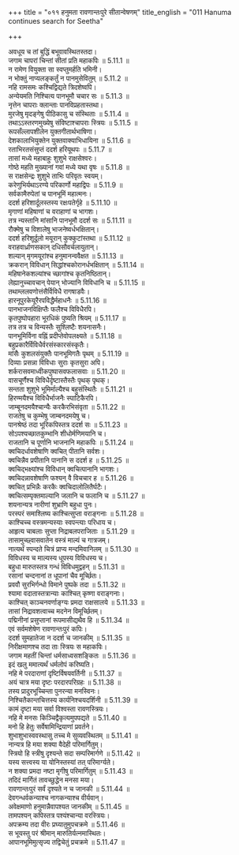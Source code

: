 +++
title = "०११ हनुमता रावणान्तःपुरे सीतान्वेषणम्"
title_english = "011 Hanuma continues search for Seetha"

+++


  
अवधूय च तां बुद्धिं बभूवावस्थितस्तदा।  
जगाम चापरां चिन्तां सीतां प्रति महाकपिः ॥ 5.11.1 ॥   
न रामेण वियुक्ता सा स्वप्तुमर्हति भमिनी।  
न भोक्तुं नाप्यलङ्कर्तुं न पानमुसेवितुम् ॥ 5.11.2 ॥   
नहि रामसमः कश्चिद्विद्यते त्रिदशेष्वपि।  
अन्येयमति निश्चित्य पानभूमौ चचार सः ॥ 5.11.3 ॥   
नृत्तेन चापराः क्लान्ताः पानविप्रहतास्तथा।  
मुरजेषु मृदङ्गेषु पीठिकासु च संस्थिताः ॥ 5.11.4 ॥   
तथाऽऽस्तरणमुख्येषु संविष्टाश्चापराः स्त्रियः ॥ 5.11.5 ॥   
रूपसँल्लापशीलेन युक्तगीतार्थभाषिणा।  
देशकालाभियुक्तेन युक्तवाक्याभिधायिना ॥ 5.11.6 ॥   
रताभिरतसंसुप्तं ददर्श हरियूथपः ॥ 5.11.7 ॥   
तासां मध्ये महाबाहुः शुशुभे राक्षसेश्वरः।  
गोष्ठे महति मुख्यानां गवां मध्ये यथा वृषः ॥ 5.11.8 ॥   
स राक्षसेन्द्रः शुशुभे ताभिः परिवृतः स्वयम्।  
करेणुभिर्यथाऽरण्ये परिकार्णो महाद्विपः ॥ 5.11.9 ॥   
सर्वकामैरुपेतां च पानभूमिं महात्मनः।  
ददर्श हरिशार्दूलस्तस्य रक्षःपतेर्गृहे ॥ 5.11.10 ॥   
मृगाणां महिषाणां च वराहाणां च भागशः।  
तत्र न्यस्तानि मांसानि पानभूमौ ददर्श सः ॥ 5.11.11 ॥   
रौक्मेषु च विशालेषु भाजनेष्वर्धभक्षितान्।  
ददर्श हरिशूर्दूलो मयूरान् कुक्कुटांस्तथा ॥ 5.11.12 ॥   
वराहवार्ध्राणसकान् दधिसौवर्चलायुतान्।  
शल्यान् मृगमयूरांश्च हनुमानन्ववैक्षत ॥ 5.11.13 ॥   
क्रकरान् विविधान् सिद्धांश्चकोरानर्धभक्षितान् ॥ 5.11.14 ॥   
महिषानेकशल्यांश्च च्छागांश्च कृतनिष्ठितान्।  
लेह्यानुच्चावचान् पेयान् भोज्यानि विविधानि च ॥ 5.11.15 ॥   
तथाम्ललवणोत्तंसैर्विविधै रागषाडवैः।  
हारनूपुरकेयूरैरपविद्धैर्महाधनैः ॥ 5.11.16 ॥   
पानभाजनविक्षिप्तैः फलैश्च विविधैरपि।  
कृतपुष्पोपहारा भूरधिकं पुष्यति श्रियम् ॥ 5.11.17 ॥   
तत्र तत्र च विन्यस्तैः सुश्लिष्टैः शयनासनैः।  
पानभूमिर्विना वह्निं प्रदीप्तेवोपलक्ष्यते ॥ 5.11.18 ॥   
बहुप्रकारैर्विविधैर्वरसंस्कारसंस्कृतैः।  
मांसैः कुशलसंयुक्तैः पानभूमिगतैः पृथम् ॥ 5.11.19 ॥   
दिव्याः प्रसन्ना विविधाः सुराः कृतसुरा अपि।  
शर्करासवमाध्वीकपुष्पासवफलासवाः ॥ 5.11.20 ॥   
वासचूर्णैश्च विविधैर्दृष्टास्तैस्तैः पृथक् पृथक्।  
सन्तता शुशुभे भूमिर्माल्यैश्च बहुसंस्थितैः ॥ 5.11.21 ॥   
हिरण्मयैश्च विविधैर्भाजनैः स्पाटिकैरपि।  
जाम्बूनदमयैश्चान्यैः करकैरभिसंवृता ॥ 5.11.22 ॥   
राजतेषु च कुम्भेषु जाम्बनदमयेषु च।  
पानश्रेष्ठं तदा भूरिकपिस्तत्र ददर्श सः ॥ 5.11.23 ॥   
सोऽपश्यच्छातकुम्भानि शीधोर्मणिमयानि च।  
राजतानि च पूर्णानि भाजनानि महाकपिः ॥ 5.11.24 ॥   
क्वचिदर्धावशेषाणि क्वचित् पीतानि सर्वशः।  
क्वचिन्नैव प्रपीतानि पानानि स ददर्श ह ॥ 5.11.25 ॥   
क्वचिद्भक्ष्यांश्च विविधान् क्वचित्पानानि भागशः।  
क्वचिदन्नावशेषाणि फश्यन् वै विचचार ह ॥ 5.11.26 ॥   
क्वचित् प्रभिन्नैः करकैः क्वचिदालोलितैर्घटैः।  
क्वचित्सम्पृक्तमाल्यानि जलानि च फलानि च ॥ 5.11.27 ॥   
शयनान्यत्र नारीणां शुभ्राणि बहुधा पुनः।  
परस्परं समाश्लिष्य काश्चित्सुप्ता वराङ्गनाः ॥ 5.11.28 ॥   
काश्चिच्च वस्त्रमन्यस्याः स्वपन्त्याः परिधाय च।  
आहृत्य चाबलाः सुप्ता निद्राबलपराजिताः ॥ 5.11.29 ॥   
तासामुच्छ्वासवातेन वस्त्रं माल्यं च गात्रजम्।  
नात्यर्थं स्पन्दते चित्रं प्राप्य मन्दमिवानिलम् ॥ 5.11.30 ॥   
विविधस्य च माल्यस्य धूपस्य विविधस्य च।  
बहुधा मारुतस्तत्र गन्धं विविधमुद्वहन् ॥ 5.11.31 ॥   
रसानां चन्दनानां त धूपानां चैव मूर्च्छितः।  
प्रववौ सुरभिर्गन्धो विमाने पुष्पके तदा ॥ 5.11.32 ॥   
श्यामा वदातास्तत्रान्याः काश्चित् कृष्णा वराङ्गनाः।  
काश्चित् काञ्चनवर्णाङ्ग्यः प्रमदा राक्षसालये ॥ 5.11.33 ॥   
तासां निद्रावशत्वाच्च मदनेन विमूर्च्छितम्।  
पद्मिनीनां प्रसुप्तानां रूपमासीद्यथैव हि ॥ 5.11.34 ॥   
एवं सर्वमशेषेण रावणान्तःपुरं कपिः।  
ददर्श सुमहातेजा न ददर्श च जानकीम् ॥ 5.11.35 ॥   
निरीक्षमाणश्च तदा ताः स्त्रियः स महाकपिः।  
जगाम महतीं चिन्तां धर्मसाध्वसशङ्कितः ॥ 5.11.36 ॥   
इदं खलु ममात्यर्थं धर्मलोपं करिष्यति।  
नहि मे परदाराणां दृष्टिर्विषयवर्तिनी ॥ 5.11.37 ॥   
अयं चात्र मया दृष्टः परदारपरिग्रहः ॥ 5.11.38 ॥   
तस्य प्रादुरभूच्चिन्ता पुनरन्या मनस्विनः।  
निश्चितैकान्तचित्तस्य कार्यनिश्चयदर्शिनी ॥ 5.11.39 ॥   
कामं दृष्टा मया सर्वा विश्वस्ता रावणस्त्रियः।  
नहि मे मनसः किञ्चिद्वैकृत्यमुपपद्यते ॥ 5.11.40 ॥   
मनो हि हेतुः सर्वेषामिन्द्रियाणां प्रवर्तने।  
शुभाशुभास्ववस्थासु तच्च मे सुव्यवस्थितम् ॥ 5.11.41 ॥   
नान्यत्र हि मया शक्या वैदेही परिमार्गितुम्।  
स्त्रियो हि स्त्रीषु दृश्यन्ते सदा सम्परिमार्गणे ॥ 5.11.42 ॥   
यस्य सत्त्वस्य या योनिस्तस्यां तत् परिमार्ग्यते।  
न शक्या प्रमदा नष्टा मृगीषु परिमार्गितुम् ॥ 5.11.43 ॥   
तदिदं मार्गितं तावच्छुद्धेन मनसा मया।  
रावणान्तःपुरं सर्वं दृश्यते न च जानकी ॥ 5.11.44 ॥   
देवगन्धर्वकन्याश्च नागकन्याश्च वीर्यवान्।  
अवेक्षमाणो हनुमान्नैवापश्यत जानकीम् ॥ 5.11.45 ॥   
तामपश्यन् कपिस्तत्र पश्यंश्चान्या वरस्त्रियः।  
अपक्रम्य तदा वीरः प्रघ्यातुमुपचक्रमे ॥ 5.11.46 ॥   
स भूयस्तु परं श्रीमान् मारुतिर्यत्नमास्थितः।  
आपानभूमिमुत्सृज्य तद्विचेतुं प्रचक्रमे ॥ 5.11.47 ॥   

